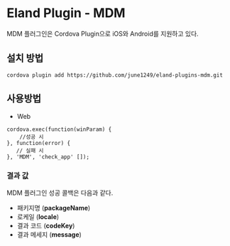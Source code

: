# Eland Plugin - MDM
MDM 플러그인은 Cordova Plugin으로 iOS와 Android를 지원하고 있다.

## 설치 방법
```
cordova plugin add https://github.com/june1249/eland-plugins-mdm.git
```

## 사용방법
* Web
```
cordova.exec(function(winParam) {
    //성공 시
}, function(error) {
   // 실패 시
}, 'MDM', 'check_app' []);
```
### 결과 값
MDM 플러그인 성공 콜백은 다음과 같다.
- 패키지명 (**packageName**)
- 로케일 (**locale**)
- 결과 코드 (**codeKey**)
- 결과 메세지 (**message**)
